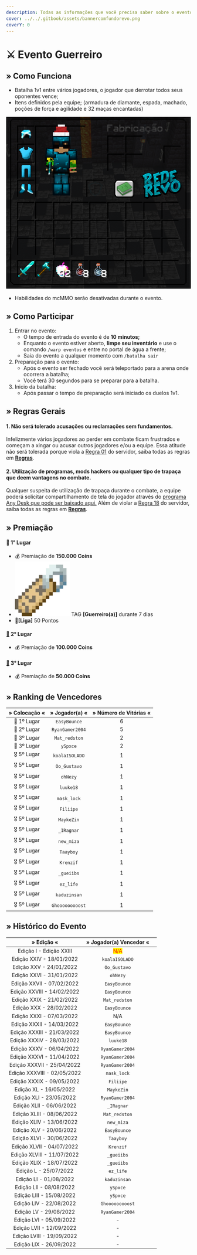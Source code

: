 ```yaml
---
description: Todas as informações que você precisa saber sobre o evento semanal Guerreiro.
cover: ../../.gitbook/assets/bannercomfundorevo.png
coverY: 0
---
```


# ⚔ Evento Guerreiro

## » Como Funciona

* Batalha 1v1 entre vários jogadores, o jogador que derrotar todos seus oponentes vence;
* Itens definidos pela equipe; (armadura de diamante, espada, machado, poções de força e agilidade e 32 maças encantadas)

![](<../../.gitbook/assets/image (15) (1) (1) (1) (1).png>)

* Habilidades do mcMMO serão desativadas durante o evento.

## » Como Participar

1. Entrar no evento:
   * O tempo de entrada do evento é de **10 minutos;**
   * Enquanto o evento estiver aberto, **limpe seu inventário** e use o comando `/warp eventos` e entre no portal de água a frente;
   * Saia do evento a qualquer momento com `/batalha sair`&#x20;
2. Preparação para o evento:
   * Após o evento ser fechado você será teleportado para a arena onde ocorrera a batalha;
   * Você terá 30 segundos para se preparar para a batalha.&#x20;
3. Inicio da batalha:
   * Após passar o tempo de preparação será iniciado os duelos 1v1.

## » Regras Gerais

#### **1. Não será tolerado acusações ou reclamações sem fundamentos.**

Infelizmente vários jogadores ao perder em combate ficam frustrados e começam a xingar ou acusar outros jogadores e/ou a equipe. Essa atitude não será tolerada porque viola a [Regra 01](https://wiki.rederevo.com/regras/chat#01) do servidor, saiba todas as regras em [**Regras**](../../regras/).

#### **2. Utilização de programas, mods hackers ou qualquer tipo de trapaça que deem vantagens no combate.**

Qualquer suspeita de utilização de trapaça durante o combate, a equipe poderá solicitar compartilhamento de tela do jogador através do [programa Any Desk que pode ser baixado aqui.](https://anydesk.com/pt/downloads) Além de violar a [Regra 18](https://wiki.rederevo.com/regras/jogabilidade#01-7) do servidor, saiba todas as regras em [**Regras**](../../regras/).

## » Premiação

#### 🥇 **1° Lugar**

* 💰 Premiação de **150.000 Coins**
* <img src="../../.gitbook/assets/image (14) (1).png" alt="" data-size="line"> TAG **\[Guerreiro(a)]** durante 7 dias
* 💎**\[Liga]** 50 Pontos

#### [🥈](https://emojipedia.org/2nd-place-medal/) **2° Lugar**

* 💰 Premiação de **100.000 Coins**

#### [🥉](https://emojipedia.org/3rd-place-medal/) **3° Lugar**

* 💰 Premiação de **50.000 Coins**

## » Ranking de Vencedores

| » Colocação « |  » Jogador(a) « | » Número de Vitórias « |
| :-----------: | :-------------: | :--------------------: |
|  🥇 1º Lugar  |   `EasyBounce`  |            6           |
|  🥈 2º Lugar  | `RyanGamer2004` |            5           |
|  🥉 3º Lugar  |  `Mat_redston`  |            2           |
|  🥉 3º Lugar  |     `ySpxce`    |            2           |
|  🎖️ 5º Lugar |  `koalaISOLADO` |            1           |
|  🎖️ 5º Lugar |   `Oo_Gustavo`  |            1           |
|  🎖️ 5º Lugar |     `ohNezy`    |            1           |
|  🎖️ 5º Lugar |    `luuke18`    |            1           |
|  🎖️ 5º Lugar |   `mask_lock`   |            1           |
|  🎖️ 5º Lugar |    `Filiipe`    |            1           |
|  🎖️ 5º Lugar |    `MaykeZin`   |            1           |
|  🎖️ 5º Lugar |    `_IRagnar`   |            1           |
|  🎖️ 5º Lugar |    `new_miza`   |            1           |
|  🎖️ 5º Lugar |    `Taayboy`    |            1           |
|  🎖️ 5º Lugar |    `Krenzif`    |            1           |
|  🎖️ 5º Lugar |    `_gueiibs`   |            1           |
|  🎖️ 5º Lugar |    `ez_life`    |            1           |
|  🎖️ 5º Lugar |   `kaduzinsan`  |            1           |
|  🎖️ 5º Lugar | `Ghooooooooost` |            1           |

## » Histórico do Evento

|          » Edição «         |       » Jogador(a) Vencedor «       |   |
| :-------------------------: | :---------------------------------: | - |
|   Edição I - Edição XXIII   | <mark style="color:red;">N/A</mark> |   |
|   Edição XXIV - 18/01/2022  |            `koalaISOLADO`           |   |
|   Edição XXV - 24/01/2022   |             `Oo_Gustavo`            |   |
|   Edição XXVI - 31/01/2022  |               `ohNezy`              |   |
|  Edição XXVII - 07/02/2022  |             `EasyBounce`            |   |
|  Edição XXVIII - 14/02/2022 |             `EasyBounce`            |   |
|   Edição XXIX - 21/02/2022  |            `Mat_redston`            |   |
|   Edição XXX - 28/02/2022   |             `EasyBounce`            |   |
|   Edição XXXI - 07/03/2022  |                 N/A                 |   |
|  Edição XXXII - 14/03/2022  |             `EasyBounce`            |   |
|  Edição XXXIII - 21/03/2022 |             `EasyBounce`            |   |
|  Edição XXXIV - 28/03/2022  |              `luuke18`              |   |
|   Edição XXXV - 06/04/2022  |           `RyanGamer2004`           |   |
|  Edição XXXVI - 11/04/2022  |           `RyanGamer2004`           |   |
|  Edição XXXVII - 25/04/2022 |           `RyanGamer2004`           |   |
| Edição XXXVIII - 02/05/2022 |             `mask_lock`             |   |
|  Edição XXXIX - 09/05/2022  |              `Filiipe`              |   |
|    Edição XL - 16/05/2022   |              `MaykeZin`             |   |
|   Edição XLI - 23/05/2022   |           `RyanGamer2004`           |   |
|   Edição XLII - 06/06/2022  |              `_IRagnar`             |   |
|  Edição XLIII - 08/06/2022  |            `Mat_redston`            |   |
|   Edição XLIV - 13/06/2022  |              `new_miza`             |   |
|   Edição XLV - 20/06/2022   |             `EasyBounce`            |   |
|   Edição XLVI - 30/06/2022  |              `Taayboy`              |   |
|  Edição XLVII - 04/07/2022  |              `Krenzif`              |   |
|  Edição XLVIII - 11/07/2022 |              `_gueiibs`             |   |
|   Edição XLIX - 18/07/2022  |              `_gueiibs`             |   |
|    Edição L - 25/07/2022    |              `ez_life`              |   |
|    Edição LI - 01/08/2022   |             `kaduzinsan`            |   |
|   Edição LII - 08/08/2022   |               `ySpxce`              |   |
|   Edição LIII - 15/08/2022  |               `ySpxce`              |   |
|   Edição LIV - 22/08/2022   |           `Ghooooooooost`           |   |
|    Edição LV - 29/08/2022   |           `RyanGamer2004`           |   |
|   Edição LVI - 05/09/2022   |                  -                  |   |
|   Edição LVII - 12/09/2022  |                  -                  |   |
|  Edição LVIII - 19/09/2022  |                  -                  |   |
|   Edição LIX - 26/09/2022   |                  -                  |   |
